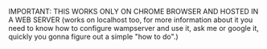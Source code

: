 
IMPORTANT: THIS WORKS ONLY ON CHROME BROWSER AND HOSTED IN A WEB SERVER (works on localhost too, for more information about it
you need to know how to configure wampserver and use it, ask me or google it, quickly you gonna figure out a simple "how to do".)
